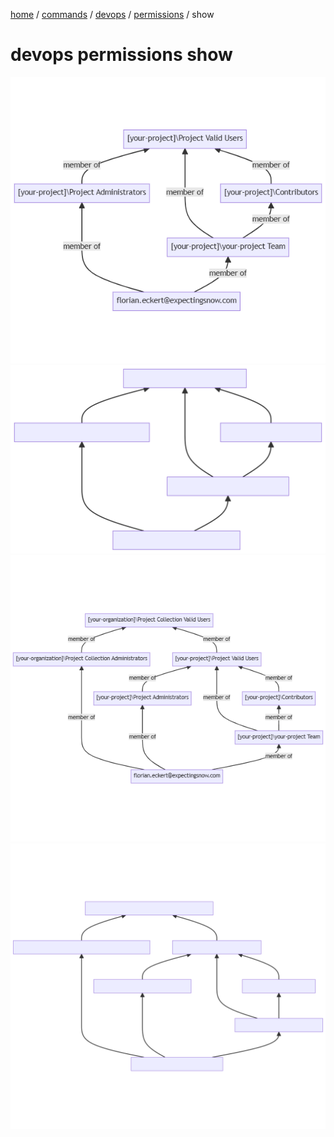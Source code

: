 [home](/readme.md) / [commands](/docs/commands/readme.md) / [devops](/docs/commands/devops/readme.md) / [permissions](/docs/commands/devops/permissions/readme.md) / show

# devops permissions show

![](azex-devops-permissions-show-your-organization-your-project-user-florian.eckert%40expectingsnow.com.png)
![](azex-devops-permissions-show-your-organization-your-project-user-florian.eckert%40expectingsnow.com.svg)
![](azex-devops-permissions-show-your-organization-user-florian.eckert%40expectingsnow.com.png)
![](azex-devops-permissions-show-your-organization-user-florian.eckert%40expectingsnow.com.svg)
